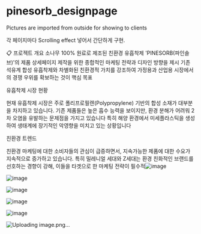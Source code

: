 # pinesorb_designpage
Pictures are imported from outside for showing to clients

각 페이지마다 Scrolling effect 넣어서 간단하게 구현.

﻿📋 프로젝트 개요
소나무 100% 원료로 제조된 친환경 유흡착제 'PINESORB(파인솔브)'의 제품 상세페이지 제작을 위한 종합적인 마케팅 전략과 디자인 방향을 제시
기존 석유계 합성 유흡착제와 차별화된 친환경적 가치를 강조하여 가정용과 산업용 시장에서의 경쟁 우위를 확보하는 것이 핵심 목표

﻿유흡착제 시장 현황

현재 유흡착제 시장은 주로 폴리프로필렌(Polypropylene) 기반의 합성 소재가 대부분을 차지하고 있습니다.
기존 제품들은 높은 흡수 능력을 보이지만, 환경 분해가 어려워 2차 오염을 유발하는 문제점을 가지고 있습니다
특히 해양 환경에서 미세플라스틱을 생성하여 생태계에 장기적인 악영향을 미치고 있는 상황입니다

친환경 트렌드

친환경 마케팅에 대한 소비자들의 관심이 급증하면서, 지속가능한 제품에 대한 수요가 지속적으로 증가하고 있습니다.
특히 밀레니얼 세대와 Z세대는 환경 친화적인 브랜드를 선호하는 경향이 강해, 이들을 타겟으로 한 마케팅 전략이 필수적![image](https://github.com/user-attachments/assets/5a0d009a-d114-4369-8e12-3847491a638e)

![image](https://github.com/user-attachments/assets/8e8bea45-800f-4733-a1a6-73d37939c576)

![image](https://github.com/user-attachments/assets/662dd966-d483-4d02-9472-13403ac0e428)


![image](https://github.com/user-attachments/assets/0f7f7eb5-75c8-4c5f-90e5-2d75aea92d1c)

![image](https://github.com/user-attachments/assets/06ba4e8d-7d75-4592-9c9a-9a4d9c5b6d05)

![Uploading image.png…]()

